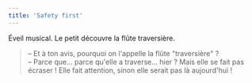```yaml
---
title: 'Safety first'
---
```


Éveil musical. Le petit découvre la flûte traversière.

> – Et à ton avis, pourquoi on l'appelle la flûte "traversière" ?  
> – Parce que… parce qu'elle a traverse… hier ? Mais elle se fait pas écraser ! Elle fait attention, sinon elle serait pas là aujourd'hui !